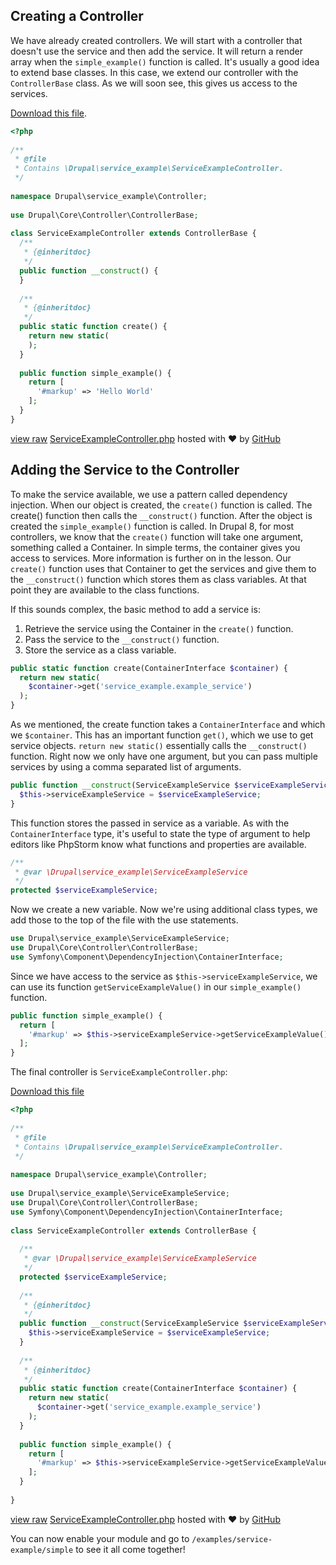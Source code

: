 <!--
{
"name" : "drupal-8-services-and-controllers",
"version" : "0.0.1",
"title" : "Lesson 8.2 - Services and controllers",
"description" : "Services and controllers",
"freshnessDate" : 2015-12-11,
"homepage" : "https://docs.acquia.com/articles/drupal-8-services-and-controllers",
"canonicalSource" : "https://docs.acquia.com/articles/drupal-8-services-and-controllers",
"license" : "CC BY-SA"
}
-->

## Creating a Controller

We have already created controllers. We will start with a controller that doesn't use the service and then add the service. It will return a render array when the `simple_example()` function is called. It's usually a good idea to extend base classes. In this case, we extend our controller with the `ControllerBase` class. As we will soon see, this gives us access to the services.

[Download this file](https://gist.github.com/acquialibrary/d6037e4eaaa12db3cb10/archive/69021eb586f8f1032315b6e61e8fbe28f7407cef.zip).

```php
<?php
 
/**
 * @file
 * Contains \Drupal\service_example\ServiceExampleController.
 */
 
namespace Drupal\service_example\Controller;
 
use Drupal\Core\Controller\ControllerBase;
 
class ServiceExampleController extends ControllerBase {
  /**
   * {@inheritdoc}
   */
  public function __construct() {
  }
 
  /**
   * {@inheritdoc}
   */
  public static function create() {
    return new static(
    );
  }
 
  public function simple_example() {
    return [
      '#markup' => 'Hello World'
    ];
  }
}
```
[view raw](https://gist.github.com/acquialibrary/d6037e4eaaa12db3cb10/raw/69021eb586f8f1032315b6e61e8fbe28f7407cef/ServiceExampleController.php) [ServiceExampleController.php](https://gist.github.com/acquialibrary/d6037e4eaaa12db3cb10#file-serviceexamplecontroller-php) hosted with ❤ by [GitHub](https://github.com)

<!-- @section -->

## Adding the Service to the Controller

To make the service available, we use a pattern called dependency injection. When our object is created, the `create()` function is called. The create() function then calls the `__construct()` function. After the object is created the `simple_example()` function is called. In Drupal 8, for most controllers, we know that the `create()` function will take one argument, something called a Container. In simple terms, the container gives you access to services. More information is further on in the lesson. Our `create()` function uses that Container to get the services and give them to the `__construct()` function which stores them as class variables. At that point they are available to the class functions.

If this sounds complex, the basic method to add a service is:

1.  Retrieve the service using the Container in the `create()` function.
2.  Pass the service to the `__construct()` function.
3.  Store the service as a class variable.

```php
public static function create(ContainerInterface $container) {
  return new static(
    $container->get('service_example.example_service')
  );
}
```

As we mentioned, the create function takes a `ContainerInterface` and which we `$container`. This has an important function `get()`, which we use to get service objects. `return new static()` essentially calls the `__construct()` function. Right now we only have one argument, but you can pass multiple services by using a comma separated list of arguments.

```php
public function __construct(ServiceExampleService $serviceExampleService) {
  $this->serviceExampleService = $serviceExampleService;
}
```

This function stores the passed in service as a variable. As with the `ContainerInterface` type, it's useful to state the type of argument to help editors like PhpStorm know what functions and properties are available.

```php
/**
 * @var \Drupal\service_example\ServiceExampleService
 */
protected $serviceExampleService;
```

Now we create a new variable. Now we're using additional class types, we add those to the top of the file with the use statements.

```php
use Drupal\service_example\ServiceExampleService;
use Drupal\Core\Controller\ControllerBase;
use Symfony\Component\DependencyInjection\ContainerInterface;
```

Since we have access to the service as `$this->serviceExampleService`, we can use its function `getServiceExampleValue()` in our `simple_example()` function.

```php
public function simple_example() {
  return [
    '#markup' => $this->serviceExampleService->getServiceExampleValue()
  ];
}
```

The final controller is `ServiceExampleController.php`:

[Download this file](https://gist.github.com/acquialibrary/2e60c0efafd0385acaac/archive/8e1c0b9c1607f1e8b24d743b5ff1ccce5ff823f6.zip)

```php
<?php
 
/**
 * @file
 * Contains \Drupal\service_example\ServiceExampleController.
 */
 
namespace Drupal\service_example\Controller;
 
use Drupal\service_example\ServiceExampleService;
use Drupal\Core\Controller\ControllerBase;
use Symfony\Component\DependencyInjection\ContainerInterface;
 
class ServiceExampleController extends ControllerBase {
 
  /**
   * @var \Drupal\service_example\ServiceExampleService
   */
  protected $serviceExampleService;
 
  /**
   * {@inheritdoc}
   */
  public function __construct(ServiceExampleService $serviceExampleService) {
    $this->serviceExampleService = $serviceExampleService;
  }
 
  /**
   * {@inheritdoc}
   */
  public static function create(ContainerInterface $container) {
    return new static(
      $container->get('service_example.example_service')
    );
  }
 
  public function simple_example() {
    return [
      '#markup' => $this->serviceExampleService->getServiceExampleValue()
    ];
  }
 
}
```

[view raw](https://gist.github.com/acquialibrary/2e60c0efafd0385acaac/raw/8e1c0b9c1607f1e8b24d743b5ff1ccce5ff823f6/ServiceExampleController.php) [ServiceExampleController.php](https://gist.github.com/acquialibrary/2e60c0efafd0385acaac#file-serviceexamplecontroller-php) hosted with ❤ by [GitHub](https://github.com)

You can now enable your module and go to `/examples/service-example/simple` to see it all come together!

<!-- @task, "text" : "Add your service to your controller via dependency injection as described above." -->
